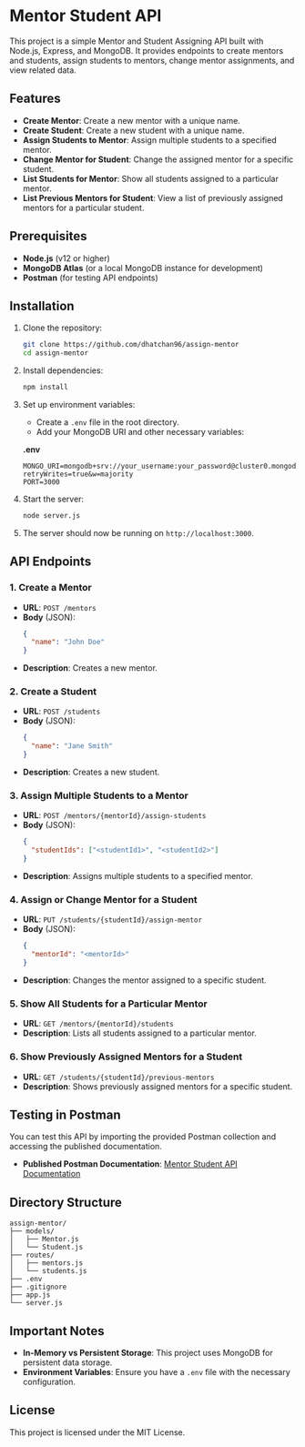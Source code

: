
# Mentor Student API

This project is a simple Mentor and Student Assigning API built with Node.js, Express, and MongoDB. It provides endpoints to create mentors and students, assign students to mentors, change mentor assignments, and view related data.

## Features

- **Create Mentor**: Create a new mentor with a unique name.
- **Create Student**: Create a new student with a unique name.
- **Assign Students to Mentor**: Assign multiple students to a specified mentor.
- **Change Mentor for Student**: Change the assigned mentor for a specific student.
- **List Students for Mentor**: Show all students assigned to a particular mentor.
- **List Previous Mentors for Student**: View a list of previously assigned mentors for a particular student.

## Prerequisites

- **Node.js** (v12 or higher)
- **MongoDB Atlas** (or a local MongoDB instance for development)
- **Postman** (for testing API endpoints)

## Installation

1. Clone the repository:

    ```bash
    git clone https://github.com/dhatchan96/assign-mentor
    cd assign-mentor
    ```

2. Install dependencies:

    ```bash
    npm install
    ```

3. Set up environment variables:
    - Create a `.env` file in the root directory.
    - Add your MongoDB URI and other necessary variables:

    **.env**
    ```plaintext
    MONGO_URI=mongodb+srv://your_username:your_password@cluster0.mongodb.net/mentor_student_db?retryWrites=true&w=majority
    PORT=3000
    ```

4. Start the server:

    ```bash
    node server.js
    ```

5. The server should now be running on `http://localhost:3000`.

## API Endpoints

### 1. Create a Mentor

- **URL**: `POST /mentors`
- **Body** (JSON):
    ```json
    {
      "name": "John Doe"
    }
    ```
- **Description**: Creates a new mentor.

### 2. Create a Student

- **URL**: `POST /students`
- **Body** (JSON):
    ```json
    {
      "name": "Jane Smith"
    }
    ```
- **Description**: Creates a new student.

### 3. Assign Multiple Students to a Mentor

- **URL**: `POST /mentors/{mentorId}/assign-students`
- **Body** (JSON):
    ```json
    {
      "studentIds": ["<studentId1>", "<studentId2>"]
    }
    ```
- **Description**: Assigns multiple students to a specified mentor.

### 4. Assign or Change Mentor for a Student

- **URL**: `PUT /students/{studentId}/assign-mentor`
- **Body** (JSON):
    ```json
    {
      "mentorId": "<mentorId>"
    }
    ```
- **Description**: Changes the mentor assigned to a specific student.

### 5. Show All Students for a Particular Mentor

- **URL**: `GET /mentors/{mentorId}/students`
- **Description**: Lists all students assigned to a particular mentor.

### 6. Show Previously Assigned Mentors for a Student

- **URL**: `GET /students/{studentId}/previous-mentors`
- **Description**: Shows previously assigned mentors for a specific student.

## Testing in Postman

You can test this API by importing the provided Postman collection and accessing the published documentation.

- **Published Postman Documentation**: [Mentor Student API Documentation](https://web.postman.co/workspace/c97313b9-26ed-426f-85e3-1044b4c2b6c1/collection/39256239-1ab34e25-3368-4e41-8a30-7f799ff3a81b)

## Directory Structure

```
assign-mentor/
├── models/
│   ├── Mentor.js
│   └── Student.js
├── routes/
│   ├── mentors.js
│   └── students.js
├── .env
├── .gitignore
├── app.js
└── server.js
```

## Important Notes

- **In-Memory vs Persistent Storage**: This project uses MongoDB for persistent data storage.
- **Environment Variables**: Ensure you have a `.env` file with the necessary configuration.

## License

This project is licensed under the MIT License.
